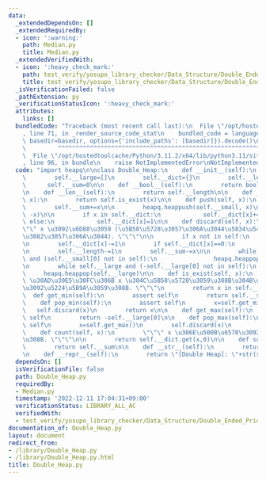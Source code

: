 ```yaml
---
data:
  _extendedDependsOn: []
  _extendedRequiredBy:
  - icon: ':warning:'
    path: Median.py
    title: Median.py
  _extendedVerifiedWith:
  - icon: ':heavy_check_mark:'
    path: test_verify/yosupo_library_checker/Data_Structure/Double_Ended_Priority_Queue-Double_Heap.test.py
    title: test_verify/yosupo_library_checker/Data_Structure/Double_Ended_Priority_Queue-Double_Heap.test.py
  _isVerificationFailed: false
  _pathExtension: py
  _verificationStatusIcon: ':heavy_check_mark:'
  attributes:
    links: []
  bundledCode: "Traceback (most recent call last):\n  File \"/opt/hostedtoolcache/Python/3.11.2/x64/lib/python3.11/site-packages/onlinejudge_verify/documentation/build.py\"\
    , line 71, in _render_source_code_stat\n    bundled_code = language.bundle(stat.path,\
    \ basedir=basedir, options={'include_paths': [basedir]}).decode()\n          \
    \         ^^^^^^^^^^^^^^^^^^^^^^^^^^^^^^^^^^^^^^^^^^^^^^^^^^^^^^^^^^^^^^^^^^^^^^^^^^^^^^^^^\n\
    \  File \"/opt/hostedtoolcache/Python/3.11.2/x64/lib/python3.11/site-packages/onlinejudge_verify/languages/python.py\"\
    , line 96, in bundle\n    raise NotImplementedError\nNotImplementedError\n"
  code: "import heapq\n\nclass Double_Heap:\n    def __init__(self):\n        self.__small=[]\n\
    \        self.__large=[]\n        self.__dict={}\n        self.__length=0\n  \
    \      self.__sum=0\n\n    def __bool__(self):\n        return bool(self.__length)\n\
    \n    def __len__(self):\n        return self.__length\n\n    def __contains__(self,\
    \ x):\n        return self.is_exist(x)\n\n    def push(self, x):\n        self.__length+=1\n\
    \        self.__sum+=x\n\n        heapq.heappush(self.__small, x)\n        heapq.heappush(self.__large,\
    \ -x)\n\n        if x in self.__dict:\n            self.__dict[x]+=1\n       \
    \ else:\n            self.__dict[x]=1\n\n    def discard(self, x):\n        \"\
    \"\" x \u3092\u6D88\u3059 (\u5B58\u5728\u3057\u306A\u3044\u5834\u5408\u306F\u4F55\
    \u3082\u3057\u306A\u3044). \"\"\"\n\n        if x not in self:\n            return\n\
    \n        self.__dict[x]-=1\n        if self.__dict[x]==0:\n            del self.__dict[x]\n\
    \n        self.__length-=1\n        self.__sum-=x\n\n        while self.__small\
    \ and (self.__small[0] not in self):\n                heapq.heappop(self.__small)\n\
    \n        while self.__large and (-self.__large[0] not in self):\n           \
    \     heapq.heappop(self.__large)\n\n    def is_exist(self, x):\n        \"\"\"\
    \ \u30AD\u30E5\u30FC\u306B x \u304C\u5B58\u5728\u3059\u308B\u304B\u3069\u3046\u304B\
    \u3092\u5224\u5B9A\u3059\u308B. \"\"\"\n        return x in self.__dict\n\n  \
    \  def get_min(self):\n        assert self\n        return self.__small[0]\n\n\
    \    def pop_min(self):\n        assert self\n        x=self.get_min()\n     \
    \   self.discard(x)\n        return x\n\n    def get_max(self):\n        assert\
    \ self\n        return -self.__large[0]\n\n    def pop_max(self):\n        assert\
    \ self\n        x=self.get_max()\n        self.discard(x)\n        return x\n\n\
    \    def count(self, x):\n        \"\"\" x \u306E\u500B\u6570\u3092\u6C42\u3081\
    \u308B. \"\"\"\n\n        return self.__dict.get(x,0)\n\n    def sum(self):\n\
    \        return self.__sum\n\n    def __str__(self):\n        return str(self.__dict)\n\
    \n    def __repr__(self):\n        return \"[Double Heap]: \"+str(self)\n"
  dependsOn: []
  isVerificationFile: false
  path: Double_Heap.py
  requiredBy:
  - Median.py
  timestamp: '2022-12-11 17:04:31+09:00'
  verificationStatus: LIBRARY_ALL_AC
  verifiedWith:
  - test_verify/yosupo_library_checker/Data_Structure/Double_Ended_Priority_Queue-Double_Heap.test.py
documentation_of: Double_Heap.py
layout: document
redirect_from:
- /library/Double_Heap.py
- /library/Double_Heap.py.html
title: Double_Heap.py
---
```


